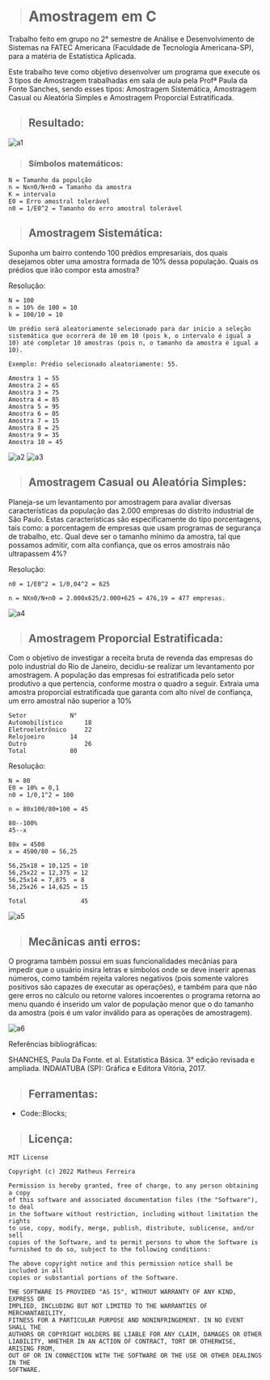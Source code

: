 > # Amostragem em C

Trabalho feito em grupo no 2° semestre de Análise e Desenvolvimento de Sistemas na FATEC Americana (Faculdade de Tecnologia Americana-SP), para a matéria de Estatística Aplicada.

Este trabalho teve como objetivo desenvolver um programa que execute os 3 tipos de Amostragem trabalhadas em sala de aula pela Profª Paula da Fonte Sanches, sendo esses tipos: Amostragem Sistemática, Amostragem Casual ou Aleatória Simples e Amostragem Proporcial Estratificada.

> ## Resultado:

![a1](https://user-images.githubusercontent.com/59848966/79707374-b020d800-8292-11ea-91a9-820982066bbe.png)

> ### Símbolos matemáticos:

	N = Tamanho da populção
	n = Nxn0/N+n0 = Tamanho da amostra
	K = intervalo
	E0 = Erro amostral tolerável
	n0 = 1/E0^2 = Tamanho do erro amostral tolerável

> ## Amostragem Sistemática:

Suponha um bairro contendo 100 prédios empresariais, dos quais desejamos obter uma amostra formada de 10% dessa população. Quais os prédios que irão compor esta amostra?

Resolução:

	N = 100
	n = 10% de 100 = 10
	k = 100/10 = 10

	Um prédio será aleatoriamente selecionado para dar início a seleção sistemática que ocorrerá de 10 em 10 (pois k, o intervalo é igual a 10) até completar 10 amostras (pois n, o tamanho da amostra é igual a 10).

	Exemplo: Prédio selecionado aleatoriamente: 55.

	Amostra 1 = 55
	Amostra 2 = 65
	Amostra 3 = 75
	Amostra 4 = 85
	Amostra 5 = 95
	Amostra 6 = 05
	Amostra 7 = 15
	Amostra 8 = 25
	Amostra 9 = 35
	Amostra 10 = 45

![a2](https://user-images.githubusercontent.com/59848966/79680360-35e64a00-81e5-11ea-8884-98df2bf47646.png)
![a3](https://user-images.githubusercontent.com/59848966/79680362-37b00d80-81e5-11ea-8466-e1520a4893c5.png)

> ## Amostragem Casual ou Aleatória Simples:

Planeja-se um levantamento por amostragem para avaliar diversas características da população das 2.000 empresas do distrito industrial de São Paulo. Estas características são especificamente do tipo porcentagens, tais como: a porcentagem de empresas que usam programas de segurança de trabalho, etc. Qual deve ser o tamanho mínimo da amostra, tal que possamos admitir, com alta confiança, que os erros amostrais não ultrapassem 4%?

Resolução:

	n0 = 1/E0^2 = 1/0,04^2 = 625

	n = NXn0/N+n0 = 2.000x625/2.000+625 = 476,19 = 477 empresas.

![a4](https://user-images.githubusercontent.com/59848966/79680364-40084880-81e5-11ea-8acb-49997315a978.png)

> ## Amostragem Proporcial Estratificada:

Com o objetivo de investigar a receita bruta de revenda das empresas do polo industrial do Rio de Janeiro, decidiu-se realizar um levantamento por amostragem. A população das empresas foi estratificada pelo setor produtivo a que pertencia, conforme mostra o quadro a seguir. Extraia uma amostra proporcial estratificada que garanta com alto nível de confiança, um erro amostral não superior a 10%

	Setor 			 N°
	Automobilístico  	 18
	Eletroeletrônico 	 22
	Relojoeiro		 14
	Outro            	 26
	Total			 80

Resolução:

	N = 80 
	E0 = 10% = 0,1
	n0 = 1/0,1^2 = 100

	n = 80x100/80+100 = 45

	80--100%
	45--x

	80x = 4500
	x = 4500/80 = 56,25

	56,25x18 = 10,125 = 10
	56,25x22 = 12,375 = 12
	56,25x14 = 7,875  = 8
	56,25x26 = 14,625 = 15

	Total               45

![a5](https://user-images.githubusercontent.com/59848966/79680366-41397580-81e5-11ea-833d-c78651a8496d.png)

> ## Mecânicas anti erros:

O programa também possui em suas funcionalidades mecânias para impedir que o usuário insira letras e símbolos onde se deve inserir apenas números, como também rejeita valores negativos (pois somente valores positivos são capazes de executar as operações), e também para que não gere erros no cálculo ou retorne valores incoerentes o programa retorna ao menu quando é inserido um valor de população menor que o do tamanho da amostra (pois é um valor inválido para as operações de amostragem).

![a6](https://user-images.githubusercontent.com/59848966/79707376-b1520500-8292-11ea-8188-45ecb4ee98da.png)

Referências bibliográficas:

SHANCHES, Paula Da Fonte. et al. Estatística Básica. 3° edição revisada e ampliada. INDAIATUBA (SP): Gráfica e Editora Vitória, 2017.

> ## Ferramentas:

* Code::Blocks;

> ## Licença:

	MIT License

	Copyright (c) 2022 Matheus Ferreira

	Permission is hereby granted, free of charge, to any person obtaining a copy
	of this software and associated documentation files (the "Software"), to deal
	in the Software without restriction, including without limitation the rights
	to use, copy, modify, merge, publish, distribute, sublicense, and/or sell
	copies of the Software, and to permit persons to whom the Software is
	furnished to do so, subject to the following conditions:

	The above copyright notice and this permission notice shall be included in all
	copies or substantial portions of the Software.

	THE SOFTWARE IS PROVIDED "AS IS", WITHOUT WARRANTY OF ANY KIND, EXPRESS OR
	IMPLIED, INCLUDING BUT NOT LIMITED TO THE WARRANTIES OF MERCHANTABILITY,
	FITNESS FOR A PARTICULAR PURPOSE AND NONINFRINGEMENT. IN NO EVENT SHALL THE
	AUTHORS OR COPYRIGHT HOLDERS BE LIABLE FOR ANY CLAIM, DAMAGES OR OTHER
	LIABILITY, WHETHER IN AN ACTION OF CONTRACT, TORT OR OTHERWISE, ARISING FROM,
	OUT OF OR IN CONNECTION WITH THE SOFTWARE OR THE USE OR OTHER DEALINGS IN THE
	SOFTWARE.
